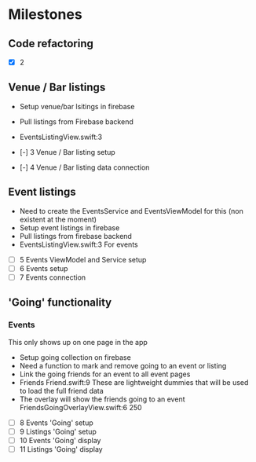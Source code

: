 # Milestones

## Code refactoring
- [x] 2

## Venue / Bar listings
- Setup venue/bar lsitings in firebase
- Pull listings from Firebase backend
- EventsListingView.swift:3

- [-] 3 Venue / Bar listing setup
- [-] 4 Venue / Bar listing data connection

## Event listings
- Need to create the EventsService and EventsViewModel for this (non existent at the moment)
- Setup event listings in firebase
- Pull listings from firebase backend
- EventsListingView.swift:3 For events

- [ ] 5 Events ViewModel and Service setup
- [ ] 6 Events setup
- [ ] 7 Events connection

## 'Going' functionality
### Events
This only shows up on one page in the app

- Setup going collection on firebase
- Need a function to mark and remove going to an event or listing
- Link the going friends for an event to all event pages
- Friends Friend.swift:9 These are lightweight dummies that will be used to load the full friend data
- The overlay will show the friends going to an event FriendsGoingOverlayView.swift:6
250

- [ ] 8 Events 'Going' setup
- [ ] 9 Listings 'Going' setup
- [ ] 10 Events 'Going' display
- [ ] 11 Listings 'Going' display
